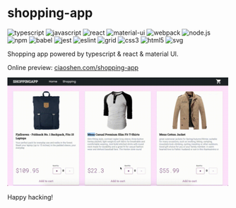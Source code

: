 # shopping-app
![typescript](https://img.shields.io/badge/typescript-4.6.4-blue) ![javascript](https://img.shields.io/badge/javascript-ES7-yellow) ![react](https://img.shields.io/badge/react-18.0.0-blue) ![material-ui](https://img.shields.io/badge/mui-5.6.4-blue) ![webpack](https://img.shields.io/badge/webpack-5.70.0-brightgreen) ![node.js](https://img.shields.io/badge/node.js-16.13.2-brightgreen) ![npm](https://img.shields.io/badge/npm-8.1.2-brightgreen) ![babel](https://img.shields.io/badge/babel-7.17.8-brightgreen) ![jest](https://img.shields.io/badge/jest-27.5.1-brightgreen) ![eslint](https://img.shields.io/badge/eslint-8.12.0-brightgreen) ![grid](https://img.shields.io/badge/grid-1.0-brightgreen) ![css3](https://img.shields.io/badge/css-3.0-brightgreen) ![html5](https://img.shields.io/badge/html-5.0-brightgreen) ![svg](https://img.shields.io/badge/svg-1.1-brightgreen)

Shopping app powered by typescript &amp; react &amp; material UI.

Online preview: [ciaoshen.com/shopping-app](http://ciaoshen.com/shopping-app)

<img src="./src/assets/img/preview.gif" width="500">

Happy hacking!

